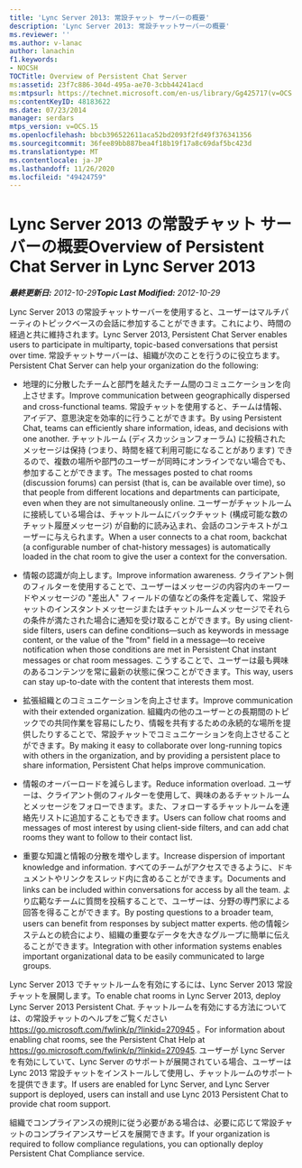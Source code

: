 ```yaml
---
title: 'Lync Server 2013: 常設チャット サーバーの概要'
description: 'Lync Server 2013: 常設チャットサーバーの概要'
ms.reviewer: ''
ms.author: v-lanac
author: lanachin
f1.keywords:
- NOCSH
TOCTitle: Overview of Persistent Chat Server
ms:assetid: 23f7c886-304d-495a-ae70-3cbb44241acd
ms:mtpsurl: https://technet.microsoft.com/en-us/library/Gg425717(v=OCS.15)
ms:contentKeyID: 48183622
ms.date: 07/23/2014
manager: serdars
mtps_version: v=OCS.15
ms.openlocfilehash: bbcb396522611aca52bd2093f2fd49f376341356
ms.sourcegitcommit: 36fee89bb887bea4f18b19f17a8c69daf5bc423d
ms.translationtype: MT
ms.contentlocale: ja-JP
ms.lasthandoff: 11/26/2020
ms.locfileid: "49424759"
---
```

# <a name="overview-of-persistent-chat-server-in-lync-server-2013"></a><span data-ttu-id="6fc35-103">Lync Server 2013 の常設チャット サーバーの概要</span><span class="sxs-lookup"><span data-stu-id="6fc35-103">Overview of Persistent Chat Server in Lync Server 2013</span></span>

<div data-xmlns="http://www.w3.org/1999/xhtml">

<div class="topic" data-xmlns="http://www.w3.org/1999/xhtml" data-msxsl="urn:schemas-microsoft-com:xslt" data-cs="https://msdn.microsoft.com/">

<div data-asp="https://msdn2.microsoft.com/asp">



</div>

<div id="mainSection">

<div id="mainBody"><span data-ttu-id="6fc35-104">

<span> </span></span><span class="sxs-lookup"><span data-stu-id="6fc35-104">

<span> </span></span></span>

<span data-ttu-id="6fc35-105">_**最終更新日:** 2012-10-29_</span><span class="sxs-lookup"><span data-stu-id="6fc35-105">_**Topic Last Modified:** 2012-10-29_</span></span>

<span data-ttu-id="6fc35-106">Lync Server 2013 の常設チャットサーバーを使用すると、ユーザーはマルチパーティのトピックベースの会話に参加することができます。これにより、時間の経過と共に維持されます。</span><span class="sxs-lookup"><span data-stu-id="6fc35-106">Lync Server 2013, Persistent Chat Server enables users to participate in multiparty, topic-based conversations that persist over time.</span></span> <span data-ttu-id="6fc35-107">常設チャットサーバーは、組織が次のことを行うのに役立ちます。</span><span class="sxs-lookup"><span data-stu-id="6fc35-107">Persistent Chat Server can help your organization do the following:</span></span>

  - <span data-ttu-id="6fc35-108">地理的に分散したチームと部門を越えたチーム間のコミュニケーションを向上させます。</span><span class="sxs-lookup"><span data-stu-id="6fc35-108">Improve communication between geographically dispersed and cross-functional teams.</span></span> <span data-ttu-id="6fc35-109">常設チャットを使用すると、チームは情報、アイデア、意思決定を効率的に行うことができます。</span><span class="sxs-lookup"><span data-stu-id="6fc35-109">By using Persistent Chat, teams can efficiently share information, ideas, and decisions with one another.</span></span> <span data-ttu-id="6fc35-110">チャットルーム (ディスカッションフォーラム) に投稿されたメッセージは保持 (つまり、時間を経て利用可能になることがあります) できるので、複数の場所や部門のユーザーが同時にオンラインでない場合でも、参加することができます。</span><span class="sxs-lookup"><span data-stu-id="6fc35-110">The messages posted to chat rooms (discussion forums) can persist (that is, can be available over time), so that people from different locations and departments can participate, even when they are not simultaneously online.</span></span> <span data-ttu-id="6fc35-111">ユーザーがチャットルームに接続している場合は、チャットルームにバックチャット (構成可能な数のチャット履歴メッセージ) が自動的に読み込まれ、会話のコンテキストがユーザーに与えられます。</span><span class="sxs-lookup"><span data-stu-id="6fc35-111">When a user connects to a chat room, backchat (a configurable number of chat-history messages) is automatically loaded in the chat room to give the user a context for the conversation.</span></span>

  - <span data-ttu-id="6fc35-112">情報の認識が向上します。</span><span class="sxs-lookup"><span data-stu-id="6fc35-112">Improve information awareness.</span></span> <span data-ttu-id="6fc35-113">クライアント側のフィルターを使用することで、ユーザーはメッセージの内容内のキーワードやメッセージの "差出人" フィールドの値などの条件を定義して、常設チャットのインスタントメッセージまたはチャットルームメッセージでそれらの条件が満たされた場合に通知を受け取ることができます。</span><span class="sxs-lookup"><span data-stu-id="6fc35-113">By using client-side filters, users can define conditions—such as keywords in message content, or the value of the "from" field in a message—to receive notification when those conditions are met in Persistent Chat instant messages or chat room messages.</span></span> <span data-ttu-id="6fc35-114">こうすることで、ユーザーは最も興味のあるコンテンツを常に最新の状態に保つことができます。</span><span class="sxs-lookup"><span data-stu-id="6fc35-114">This way, users can stay up-to-date with the content that interests them most.</span></span>

  - <span data-ttu-id="6fc35-115">拡張組織とのコミュニケーションを向上させます。</span><span class="sxs-lookup"><span data-stu-id="6fc35-115">Improve communication with their extended organization.</span></span> <span data-ttu-id="6fc35-116">組織内の他のユーザーとの長期間のトピックでの共同作業を容易にしたり、情報を共有するための永続的な場所を提供したりすることで、常設チャットでコミュニケーションを向上させることができます。</span><span class="sxs-lookup"><span data-stu-id="6fc35-116">By making it easy to collaborate over long-running topics with others in the organization, and by providing a persistent place to share information, Persistent Chat helps improve communication.</span></span>

  - <span data-ttu-id="6fc35-117">情報のオーバーロードを減らします。</span><span class="sxs-lookup"><span data-stu-id="6fc35-117">Reduce information overload.</span></span> <span data-ttu-id="6fc35-118">ユーザーは、クライアント側のフィルターを使用して、興味のあるチャットルームとメッセージをフォローできます。また、フォローするチャットルームを連絡先リストに追加することもできます。</span><span class="sxs-lookup"><span data-stu-id="6fc35-118">Users can follow chat rooms and messages of most interest by using client-side filters, and can add chat rooms they want to follow to their contact list.</span></span>

  - <span data-ttu-id="6fc35-119">重要な知識と情報の分散を増やします。</span><span class="sxs-lookup"><span data-stu-id="6fc35-119">Increase dispersion of important knowledge and information.</span></span> <span data-ttu-id="6fc35-120">すべてのチームがアクセスできるように、ドキュメントやリンクをスレッド内に含めることができます。</span><span class="sxs-lookup"><span data-stu-id="6fc35-120">Documents and links can be included within conversations for access by all the team.</span></span> <span data-ttu-id="6fc35-121">より広範なチームに質問を投稿することで、ユーザーは、分野の専門家による回答を得ることができます。</span><span class="sxs-lookup"><span data-stu-id="6fc35-121">By posting questions to a broader team, users can benefit from responses by subject matter experts.</span></span> <span data-ttu-id="6fc35-122">他の情報システムとの統合により、組織の重要なデータを大きなグループに簡単に伝えることができます。</span><span class="sxs-lookup"><span data-stu-id="6fc35-122">Integration with other information systems enables important organizational data to be easily communicated to large groups.</span></span>

<span data-ttu-id="6fc35-123">Lync Server 2013 でチャットルームを有効にするには、Lync Server 2013 常設チャットを展開します。</span><span class="sxs-lookup"><span data-stu-id="6fc35-123">To enable chat rooms in Lync Server 2013, deploy Lync Server 2013 Persistent Chat.</span></span> <span data-ttu-id="6fc35-124">チャットルームを有効にする方法については、の常設チャットのヘルプをご覧ください <https://go.microsoft.com/fwlink/p/?linkid=270945> 。</span><span class="sxs-lookup"><span data-stu-id="6fc35-124">For information about enabling chat rooms, see the Persistent Chat Help at <https://go.microsoft.com/fwlink/p/?linkid=270945>.</span></span> <span data-ttu-id="6fc35-125">ユーザーが Lync Server を有効にしていて、Lync Server のサポートが展開されている場合、ユーザーは Lync 2013 常設チャットをインストールして使用し、チャットルームのサポートを提供できます。</span><span class="sxs-lookup"><span data-stu-id="6fc35-125">If users are enabled for Lync Server, and Lync Server support is deployed, users can install and use Lync 2013 Persistent Chat to provide chat room support.</span></span>

<span data-ttu-id="6fc35-126">組織でコンプライアンスの規則に従う必要がある場合は、必要に応じて常設チャットのコンプライアンスサービスを展開できます。</span><span class="sxs-lookup"><span data-stu-id="6fc35-126">If your organization is required to follow compliance regulations, you can optionally deploy Persistent Chat Compliance service.</span></span>

<span data-ttu-id="6fc35-127"></div>

<span> </span>

</div>

</div>

</span><span class="sxs-lookup"><span data-stu-id="6fc35-127"></div>

<span> </span>

</div>

</div>

</span></span></div>

